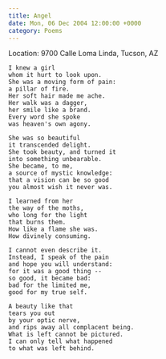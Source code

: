 ```yaml
---
title: Angel
date: Mon, 06 Dec 2004 12:00:00 +0000
category: Poems
---
```


Location: 9700 Calle Loma Linda, Tucson, AZ

    I knew a girl  
    whom it hurt to look upon.  
    She was a moving form of pain:  
    a pillar of fire.  
    Her soft hair made me ache.  
    Her walk was a dagger,  
    her smile like a brand.  
    Every word she spoke  
    was heaven's own agony.

    She was so beautiful  
    it transcended delight.  
    She took beauty, and turned it  
    into something unbearable.  
    She became, to me,  
    a source of mystic knowledge:  
    that a vision can be so good  
    you almost wish it never was.

    I learned from her  
    the way of the moths,  
    who long for the light  
    that burns them.  
    How like a flame she was.  
    How divinely consuming.

    I cannot even describe it.  
    Instead, I speak of the pain  
    and hope you will understand:  
    for it was a good thing --  
    so good, it became bad:  
    bad for the limited me,  
    good for my true self.

    A beauty like that  
    tears you out  
    by your optic nerve,  
    and rips away all complacent being.  
    What is left cannot be pictured.  
    I can only tell what happened  
    to what was left behind.


